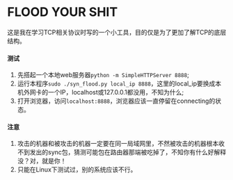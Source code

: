 FLOOD YOUR SHIT
=====

这是我在学习TCP相关协议时写的一个小工具，目的仅是为了更加了解TCP的底层结构。

#### 测试

1. 先搭起一个本地web服务器`python -m SimpleHTTPServer 8888`;
2. 运行本程序`sudo ./syn_flood.py local_ip 8888`，这里的local_ip要换成本机外网卡的一个IP，localhost或127.0.0.1都没用，不知为什么;
3. 打开浏览器，访问`localhost:8888`，浏览器应该一直停留在connecting的状态。

#### 注意
1. 攻击的机器和被攻击的机器一定要在同一局域网里，不然被攻击的机器根本收不到发出的sync包，猜测可能包在路由器那端被吃掉了，不知你有什么好解释没？对，就是你！
2. 只能在Linux下测试过，别的系统应该不行。
